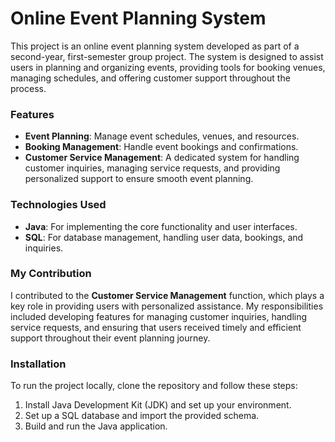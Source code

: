 # Online Event Planning System

This project is an online event planning system developed as part of a second-year, first-semester group project. The system is designed to assist users in planning and organizing events, providing tools for booking venues, managing schedules, and offering customer support throughout the process.

### Features
- **Event Planning**: Manage event schedules, venues, and resources.
- **Booking Management**: Handle event bookings and confirmations.
- **Customer Service Management**: A dedicated system for handling customer inquiries, managing service requests, and providing personalized support to ensure smooth event planning.

### Technologies Used
- **Java**: For implementing the core functionality and user interfaces.
- **SQL**: For database management, handling user data, bookings, and inquiries.

### My Contribution
I contributed to the **Customer Service Management** function, which plays a key role in providing users with personalized assistance. My responsibilities included developing features for managing customer inquiries, handling service requests, and ensuring that users received timely and efficient support throughout their event planning journey.

### Installation
To run the project locally, clone the repository and follow these steps:
1. Install Java Development Kit (JDK) and set up your environment.
2. Set up a SQL database and import the provided schema.
3. Build and run the Java application.
